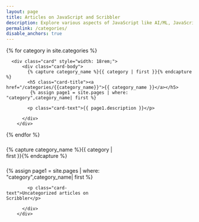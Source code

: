 ```yaml
---
layout: page
title: Articles on JavaScript and Scribbler
description: Explore various aspects of JavaScript like AI/ML, JavaScript features, Functional Programming, XR, Financial and Scientific calculations, Decentralization, and DataScience.
permalink: /categories/
disable_anchors: true
---
```

<div id="archives">
{% for category in site.categories %}


      <div class="card" style="width: 18rem;">
          <div class="card-body">
            {% capture category_name %}{{ category | first }}{% endcapture %}
            <h5 class="card-title"><a href="/categories/{{category_name}}">{{ category_name }}</a></h5>
             {% assign page1 = site.pages | where: "category",category_name| first %}

            <p class="card-text">{{ page1.description }}</p>
            
          </div>
        </div>




{% endfor %}
<h3 ><a href="/categories/Others"></a></h3>

<div class="card" style="width: 18rem;">
          <div class="card-body">
            {% capture category_name %}{{ category | first }}{% endcapture %}
            <h5 class="card-title"><a href="/categories/Others"></a></h5>
             {% assign page1 = site.pages | where: "category",category_name| first %}

            <p class="card-text">Uncategorized articles on Scribbler</p>
            
          </div>
        </div>
        
</div>

